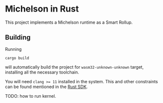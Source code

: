 # Michelson in Rust

This project implements a Michelson runtime as a Smart Rollup.

## Building

Running

```
cargo build
```

will automatically build the project for `wasm32-unknown-unknown` target,
installing all the necessary toolchain.

You will need `clang >= 11` installed in the system. This and other constraints
can be found mentioned in the
[Rust SDK](https://docs.rs/tezos-smart-rollup/latest/tezos_smart_rollup/).

TODO: how to run kernel.
